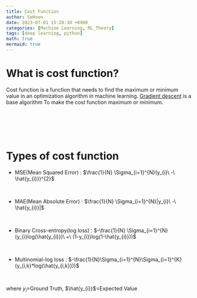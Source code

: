 ```yaml
---
title: Cost Function
author: SeHoon
date: 2023-07-01 15:20:30 +0900
categories: [Machine Learning, ML_Theory]
tags: [deep learning, python]
math: true
mermaid: true
---
```


# What is cost function?

Cost function is a function that needs to find the maximum or minimum value in an optimization algorithm in machine learning. [Gradient descent](https://csh970605.github.io/posts/Gradient_Descent/) is a base algorithm To make the cost function maximum or minimum.

<br><br><br><br>

# Types of cost function


+ MSE(Mean Squared Error) : $\frac{1}{N} \Sigma_{i=1}^{N}(y_{i}\ -\ \hat{y_{i}})^{2}$
<br>


+ MAE(Mean Absolute Error) : $\frac{1}{N} \Sigma_{i=1}^{N}|y_{i}\ -\ \hat{y_{i}}|$
<br>


+ Binary Cross-entropy(log loss) : $-\frac{1}{N} \Sigma_{i=1}^{N}(y_{i}log(\hat{y_{i}})\ +\ (1-y_{i})log(1-\hat{y_{i}}))$
<br>


+ Multinomial-log loss : $-\frac{1}{N}\Sigma_{i=1}^{N}\Sigma_{i=1}^{K}(y_{i,k}*log(\hat{y_{i,k}}))$
<br>


where $y_{i}$=Ground Truth, $\hat{y_{i}}$=Expected Value